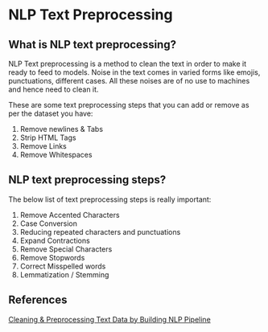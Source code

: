 # NLP Text Preprocessing

## What is NLP text preprocessing?

NLP Text preprocessing is a method to clean the text in order to make it ready to feed to models. Noise in the text comes in varied forms like emojis, punctuations, different cases. All these noises are of no use to machines and hence need to clean it.

These are some text preprocessing steps that you can add or remove as per the dataset you have:

1. Remove newlines & Tabs
2. Strip HTML Tags
3. Remove Links
4. Remove Whitespaces


## NLP text preprocessing steps?

The below list of text preprocessing steps is really important:

1. Remove Accented Characters
2. Case Conversion
3. Reducing repeated characters and punctuations
4. Expand Contractions
5. Remove Special Characters
6. Remove Stopwords
7. Correct Misspelled words
8. Lemmatization / Stemming


## References

[Cleaning & Preprocessing Text Data by Building NLP Pipeline](https://towardsdatascience.com/cleaning-preprocessing-text-data-by-building-nlp-pipeline-853148add68a)

